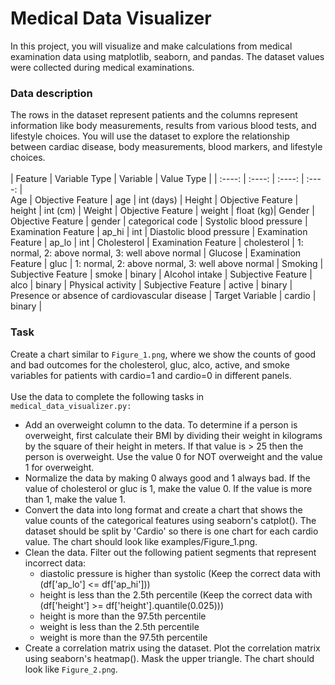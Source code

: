 # Medical Data Visualizer
In this project, you will visualize and make calculations from medical examination data using matplotlib, seaborn, and pandas. The dataset values were collected during medical examinations.
<br>
### Data description
The rows in the dataset represent patients and the columns represent information like body measurements, results from various blood tests, and lifestyle choices. You will use the dataset to explore the relationship between cardiac disease, body measurements, blood markers, and lifestyle choices.
<br><br>
| Feature      | Variable Type | Variable   | Value Type |
|    :----:   |    :----: |    :----:   |    :----:   |  
Age	| Objective Feature |	age |	int (days) |
Height	 | Objective Feature |	height |	int (cm) |
Weight |	Objective Feature |	weight | float (kg)|
Gender |	Objective Feature |	gender |	categorical code |
Systolic blood pressure	 | Examination Feature |	ap_hi |	int |
Diastolic blood pressure |	Examination Feature	| ap_lo |	int |
Cholesterol |	Examination Feature	| cholesterol	| 1: normal, 2: above normal, 3: well above normal |
Glucose |	Examination Feature |	gluc |	1: normal, 2: above normal, 3: well above normal |
Smoking	| Subjective Feature |	smoke	| binary |
Alcohol intake |	Subjective Feature |	alco |	binary |
Physical activity |	Subjective Feature |	active |	binary |
Presence or absence of cardiovascular disease	| Target Variable |	cardio	| binary |

### Task
Create a chart similar to `Figure_1.png`, where we show the counts of good and bad outcomes for the cholesterol, gluc, alco, active, and smoke variables for patients with cardio=1 and cardio=0 in different panels.
<br><br>
Use the data to complete the following tasks in `medical_data_visualizer.py:`
<br>
* Add an overweight column to the data. To determine if a person is overweight, first calculate their BMI by dividing their weight in kilograms by the square of their height in meters. If that value is > 25 then the person is overweight. Use the value 0 for NOT overweight and the value 1 for overweight.
* Normalize the data by making 0 always good and 1 always bad. If the value of cholesterol or gluc is 1, make the value 0. If the value is more than 1, make the value 1.
* Convert the data into long format and create a chart that shows the value counts of the categorical features using seaborn's catplot(). The dataset should be split by 'Cardio' so there is one chart for each cardio value. The chart should look like examples/Figure_1.png.
* Clean the data. Filter out the following patient segments that represent incorrect data:
    * diastolic pressure is higher than systolic (Keep the correct data with (df['ap_lo'] <= df['ap_hi']))
    * height is less than the 2.5th percentile (Keep the correct data with (df['height'] >= df['height'].quantile(0.025)))
    * height is more than the 97.5th percentile
    * weight is less than the 2.5th percentile
    * weight is more than the 97.5th percentile
* Create a correlation matrix using the dataset. Plot the correlation matrix using seaborn's heatmap(). Mask the upper triangle. The chart should look like `Figure_2.png`.
